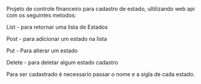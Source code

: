 Projeto de controle financeiro para cadastro de estado, ultilizando web api com os seguintes metodos:

List - para retornar uma lista de Estados

Post - para adicionar um estado na lista

Put - Para alterar um estado

Delete - para deletar algum estado cadastro

Para ser cadastrado é necessario passar o nome e a sigla de cada estado.

